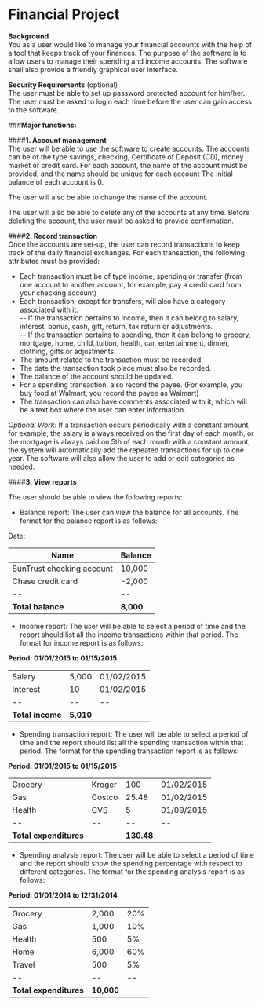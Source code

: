 # Financial Project

<b>Background</b>  
You as a user would like to manage your financial accounts with the help of a tool that keeps track of your finances. The purpose of the software is to allow users to manage their spending and income accounts. The software shall also provide a friendly graphical user interface. 


<b>Security Requirements</b> (optional)  
The user must be able to set up password protected account for him/her. The user must be asked to login each time before the user can gain access to the software. 


###<b>Major functions:</b>  

####<b>1. Account management</b>  
The user will be able to use the software to create accounts. The accounts can be of the type savings, checking, Certificate of Deposit (CD), money market or credit card. For each account, the name of the account must be provided, and the name should be unique for each account The initial balance of each account is 0. 

The user will also be able to change the name of the account. 

The user will also be able to delete any of the accounts at any time. Before deleting the account, the user must be asked to provide confirmation. 


####<b>2. Record transaction</b>  
Once the accounts are set-up, the user can record transactions to keep track of the daily financial exchanges. For each transaction, the following attributes must be provided:

- Each transaction must be of type income, spending or transfer (from one account to another account, for example, pay a credit card from your checking account)  
- Each transaction, except for transfers, will also have a category associated with it.   
-- If the transaction pertains to income, then it can belong to salary, interest, bonus, cash, gift, return, tax return or adjustments.   
-- If the transaction pertains to spending, then it can belong to grocery, mortgage, home, child, tuition, health, car, entertainment, dinner, clothing, gifts or adjustments.  
- The amount related to the transaction must be recorded.   
- The date the transaction took place must also be recorded.  
- The balance of the account should be updated.  
- For a spending transaction, also record the payee. (For example, you buy food at Walmart, you record the payee as Walmart)  
- The transaction can also have comments associated with it, which will be a text box where the user can enter information.   

<i>Optional Work:</i> If a transaction occurs periodically with a constant amount, for example, the salary is always received on the first day of each month, or the mortgage is always paid on 5th of each month with a constant amount, the system will automatically add the repeated transactions for up to one year. The software will also allow the user to add or edit categories as needed.


####<b>3. View reports</b>  

The user should be able to view the following reports:  

- Balance report: The user can view the balance for all accounts. The format for the balance report is as follows:  

Date:   

|Name	                      | Balance |  
|---------------------------|---------|  
|SunTrust checking account  |	10,000  |  
|Chase credit card	        | -2,000  |  
|--|--|
|<b>Total balance</b>	      | <b>8,000</b>|  


- Income report: The user will be able to select a period of time and the report should list all the income transactions within that period. The format for income report is as follows:
	
<b>Period: 01/01/2015 to 01/15/2015</b>  

|   |   |   |  
|---|---|---|
|Salary	| 5,000 |	01/02/2015 |  
|Interest |	10 |	01/02/2015 |  
|--|--|--| 
| <b>Total income</b> |	<b>5,010</b>	|  |  

- Spending transaction report: The user will be able to select a period of time and the report should list all the spending transaction within that period. The format for the spending transaction report is as follows:

<b>Period: 01/01/2015 to 01/15/2015</b>

| | | | |
|---|---|---|---|
| Grocery |	Kroger |	100	 | 01/02/2015 |
| Gas	| Costco	 | 25.48	 | 01/02/2015 |
| Health |	CVS	 | 5	| 01/09/2015 |
|--|--|--|--|	
|<b>Total expenditures</b>	| |	<b>130.48</b>	| |

- Spending analysis report: The user will be able to select a period of time and the report should show the spending percentage with respect to different categories. The format for the spending analysis report is as follows:

<b>Period: 01/01/2014 to 12/31/2014</b>  

| | | |
|---|---|---|
|Grocery |	2,000 |	20% |
|Gas	| 1,000	| 10% |
|Health	| 500	| 5% |
|Home 	| 6,000	 | 60% |
|Travel |	500	| 5% |
|--|--|--|
|<b>Total expenditures</b> |	<b>10,000</b>	| |
